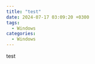 ```yaml
---
title: "test"
date: 2024-07-17 03:09:20 +0300
tags:
  - Windows
categories:
  - Windows
---
```



test